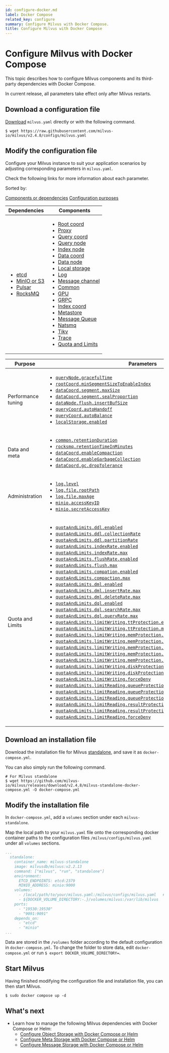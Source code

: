 ```yaml
---
id: configure-docker.md
label: Docker Compose
related_key: configure
summary: Configure Milvus with Docker Compose.
title: Configure Milvus with Docker Compose
---
```


# Configure Milvus with Docker Compose

This topic describes how to configure Milvus components and its third-party dependencies with Docker Compose.

<div class="alert note">
In current release, all parameters take effect only after Milvus restarts.
</div>

## Download a configuration file

[Download](https://raw.githubusercontent.com/milvus-io/milvus/v2.4.8/configs/milvus.yaml) `milvus.yaml` directly or with the following command.

```
$ wget https://raw.githubusercontent.com/milvus-io/milvus/v2.4.8/configs/milvus.yaml
```

## Modify the configuration file

Configure your Milvus instance to suit your application scenarios by adjusting corresponding parameters in `milvus.yaml`.

Check the following links for more information about each parameter.

Sorted by:

<div class="filter">
<a href="#component">Components or dependencies</a> <a href="#purpose">Configuration purposes</a> 

</div>

<div class="filter-component table-wrapper">

<table id="component">
<thead>
  <tr>
    <th>Dependencies</th>
    <th>Components</th>
  </tr>
</thead>
<tbody>
  <tr>
    <td>
        <ul>
            <li><a href="configure_etcd.md">etcd</a></li>
            <li><a href="configure_minio.md">MinIO or S3</a></li>
            <li><a href="configure_pulsar.md">Pulsar</a></li>
            <li><a href="configure_rocksmq.md">RocksMQ</a></li>
        </ul>
    </td>
    <td>
        <ul>
            <li><a href="configure_rootcoord.md">Root coord</a></li>
            <li><a href="configure_proxy.md">Proxy</a></li>
            <li><a href="configure_querycoord.md">Query coord</a></li>
            <li><a href="configure_querynode.md">Query node</a></li>
            <li><a href="configure_indexnode.md">Index node</a></li>
            <li><a href="configure_datacoord.md">Data coord</a></li>
            <li><a href="configure_datanode.md">Data node</a></li>
            <li><a href="configure_localstorage.md">Local storage</a></li>
            <li><a href="configure_log.md">Log</a></li>
            <li><a href="configure_msgchannel.md">Message channel</a></li>
            <li><a href="configure_common.md">Common</a></li>
            <li><a href="configure_gpu.md">GPU</a></li>
            <li><a href="configure_grpc.md">GRPC</a></li>
            <li><a href="configure_indexcoord.md">Index coord</a></li>
            <li><a href="configure_metastore.md">Metastore</a></li>
            <li><a href="configure_mq.md">Message Queue</a></li>
            <li><a href="configure_natsmq.md">Natsmq</a></li>
            <li><a href="configure_tikv.md">Tikv</a></li>
            <li><a href="configure_trace.md">Trace</a></li>
            <li><a href="configure_quotaandlimits.md">Quota and Limits</a></li>
        </ul>
    </td>
  </tr>
</tbody>
</table>

</div>

<div class="filter-purpose table-wrapper">

<table id="purpose">
<thead>
  <tr>
    <th>Purpose</th>
    <th>Parameters</th>
  </tr>
</thead>
<tbody>
  <tr>
    <td>Performance tuning</td>
    <td>
        <ul>
            <li><a href="configure_querynode.md#queryNodegracefulTime"><code>queryNode.gracefulTime</code></a></li>
            <li><a href="configure_rootcoord.md#rootCoordminSegmentSizeToEnableIndex"><code>rootCoord.minSegmentSizeToEnableIndex</code></a></li>
            <li><a href="configure_datacoord.md#dataCoordsegmentmaxSize"><code>dataCoord.segment.maxSize</code></a></li>
            <li><a href="configure_datacoord.md#dataCoordsegmentsealProportion"><code>dataCoord.segment.sealProportion</code></a></li>
            <li><a href="configure_datanode.md#dataNodeflushinsertBufSize"><code>dataNode.flush.insertBufSize</code></a></li>
            <li><a href="configure_querycoord.md#queryCoordautoHandoff"><code>queryCoord.autoHandoff</code></a></li>
            <li><a href="configure_querycoord.md#queryCoordautoBalance"><code>queryCoord.autoBalance</code></a></li>
            <li><a href="configure_localstorage.md#localStorageenabled"><code>localStorage.enabled</code></a></li>
        </ul>
    </td>
  </tr>
  <tr>
    <td>Data and meta</td>
    <td>
        <ul>
            <li><a href="configure_common.md#commonretentionDuration"><code>common.retentionDuration</code></a></li>
            <li><a href="configure_rocksmq.md#rocksmqretentionTimeInMinutes"><code>rocksmq.retentionTimeInMinutes</code></a></li>
            <li><a href="configure_datacoord.md#dataCoordenableCompaction"><code>dataCoord.enableCompaction</code></a></li>
            <li><a href="configure_datacoord.md#dataCoordenableGarbageCollection"><code>dataCoord.enableGarbageCollection</code></a></li>
            <li><a href="configure_datacoord.md#dataCoordgcdropTolerance"><code>dataCoord.gc.dropTolerance</code></a></li>
        </ul>
    </td>
  </tr>
  <tr>
    <td>Administration</td>
    <td>
        <ul>
            <li><a href="configure_log.md#loglevel"><code>log.level</code></a></li>
            <li><a href="configure_log.md#logfilerootPath"><code>log.file.rootPath</code></a></li>
            <li><a href="configure_log.md#logfilemaxAge"><code>log.file.maxAge</code></a></li>
            <li><a href="configure_minio.md#minioaccessKeyID"><code>minio.accessKeyID</code></a></li>
            <li><a href="configure_minio.md#miniosecretAccessKey"><code>minio.secretAccessKey</code></a></li>
        </ul>
    </td>
  </tr>
  <tr>
    <td>Quota and Limits</td>
    <td>
        <ul>
            <li><a href="configure_quotaandlimits.md#quotaAndLimitsddlenabled"><code>quotaAndLimits.ddl.enabled</code></a></li>
            <li><a href="configure_quotaandlimits.md#quotaAndLimitsddlcollectionRate"><code>quotaAndLimits.ddl.collectionRate</code></a></li>
            <li><a href="configure_quotaandlimits.md#quotaAndLimitsddlpartitionRate"><code>quotaAndLimits.ddl.partitionRate</code></a></li>
            <li><a href="configure_quotaandlimits.md#quotaAndLimitsindexRateenabled"><code>quotaAndLimits.indexRate.enabled</code></a></li>
            <li><a href="configure_quotaandlimits.md#quotaAndLimitsindexRatemax"><code>quotaAndLimits.indexRate.max</code></a></li>
            <li><a href="configure_quotaandlimits.md#quotaAndLimitsflushRateenabled"><code>quotaAndLimits.flushRate.enabled</code></a></li>
            <li><a href="configure_quotaandlimits.md#quotaAndLimitsflushmax"><code>quotaAndLimits.flush.max</code></a></li>
            <li><a href="configure_quotaandlimits.md#quotaAndLimitscompationenabled"><code>quotaAndLimits.compation.enabled</code></a></li>
            <li><a href="configure_quotaandlimits.md#quotaAndLimitscompactionmax"><code>quotaAndLimits.compaction.max</code></a></li>
            <li><a href="configure_quotaandlimits.md#quotaAndLimitsdmlenabled"><code>quotaAndLimits.dml.enabled</code></a></li>
            <li><a href="configure_quotaandlimits.md#quotaAndLimitsdmlinsertRatemax"><code>quotaAndLimits.dml.insertRate.max</code></a></li>
            <li><a href="configure_quotaandlimits.md#quotaAndLimitsdmldeleteRatemax"><code>quotaAndLimits.dml.deleteRate.max</code></a></li>
            <li><a href="configure_quotaandlimits.md#quotaAndLimitsdqlenabled"><code>quotaAndLimits.dql.enabled</code></a></li>
            <li><a href="configure_quotaandlimits.md#quotaAndLimitsdqlsearchRatemax"><code>quotaAndLimits.dql.searchRate.max</code></a></li>
            <li><a href="configure_quotaandlimits.md#quotaAndLimitsdqlqueryRatemax"><code>quotaAndLimits.dql.queryRate.max</code></a></li>
            <li><a href="configure_quotaandlimits.md#quotaAndLimitslimitWritingttProtectionenabled"><code>quotaAndLimits.limitWriting.ttProtection.enabled</code></a></li>
            <li><a href="configure_quotaandlimits.md#quotaAndLimitslimitWritingttProtectionmaxTimeTickDelay"><code>quotaAndLimits.limitWriting.ttProtection.maxTimeTickDelay</code></a></li>
            <li><a href="configure_quotaandlimits.md#quotaAndLimitslimitWritingmemProtectionenabled"><code>quotaAndLimits.limitWriting.memProtection.enabled</code></a></li>
            <li><a href="configure_quotaandlimits.md#quotaAndLimitslimitWritingmemProtectiondataNodeMemoryLowWaterLevel"><code>quotaAndLimits.limitWriting.memProtection.dataNodeMemoryLowWaterLevel</code></a></li>
            <li><a href="configure_quotaandlimits.md#quotaAndLimitslimitWritingmemProtectionqueryNodeMemoryLowWaterLevel"><code>quotaAndLimits.limitWriting.memProtection.queryNodeMemoryLowWaterLevel</code></a></li>
            <li><a href="configure_quotaandlimits.md#quotaAndLimitslimitWritingmemProtectiondataNodeMemoryHighWaterLevel"><code>quotaAndLimits.limitWriting.memProtection.dataNodeMemoryHighWaterLevel</code></a></li>
            <li><a href="configure_quotaandlimits.md#quotaAndLimitslimitWritingmemProtectionqueryNodeMemoryHighWaterLevel"><code>quotaAndLimits.limitWriting.memProtection.queryNodeMemoryHighWaterLevel</code></a></li>
            <li><a href="configure_quotaandlimits.md#quotaAndLimitslimitWritingdiskProtectionenabled"><code>quotaAndLimits.limitWriting.diskProtection.enabled</code></a></li>
            <li><a href="configure_quotaandlimits.md#quotaAndLimitslimitWritingdiskProtectiondiskQuota"><code>quotaAndLimits.limitWriting.diskProtection.diskQuota</code></a></li>
            <li><a href="configure_quotaandlimits.md#quotaAndLimitslimitWritingforceDeny"><code>quotaAndLimits.limitWriting.forceDeny</code></a></li>
            <li><a href="configure_quotaandlimits.md#quotaAndLimitslimitReadingqueueProtectionenabled"><code>quotaAndLimits.limitReading.queueProtection.enabled</code></a></li>
            <li><a href="configure_quotaandlimits.md#quotaAndLimitslimitReadingqueueProtectionnqInQueueThreshold"><code>quotaAndLimits.limitReading.queueProtection.nqInQueueThreshold</code></a></li>
            <li><a href="configure_quotaandlimits.md#quotaAndLimitslimitReadingqueueProtectionqueueLatencyThreshold"><code>quotaAndLimits.limitReading.queueProtection.queueLatencyThreshold</code></a></li>
            <li><a href="configure_quotaandlimits.md#quotaAndLimitslimitReadingresultProtectionenabled"><code>quotaAndLimits.limitReading.resultProtection.enabled</code></a></li>
            <li><a href="configure_quotaandlimits.md#quotaAndLimitslimitReadingresultProtectionmaxReadResultRate"><code>quotaAndLimits.limitReading.resultProtection.maxReadResultRate</code></a></li>
            <li><a href="configure_quotaandlimits.md#quotaAndLimitslimitReadingforceDeny"><code>quotaAndLimits.limitReading.forceDeny</code></a></li>
        </ul>
    </td>
  </tr>
</tbody>
</table>

</div>

## Download an installation file

Download the installation file for Milvus [standalone](https://github.com/milvus-io/milvus/releases/download/v2.4.8/milvus-standalone-docker-compose.yml), and save it as `docker-compose.yml`.

You can also simply run the following command.

```
# For Milvus standalone
$ wget https://github.com/milvus-io/milvus/releases/download/v2.4.8/milvus-standalone-docker-compose.yml -O docker-compose.yml
```

## Modify the installation file

In `docker-compose.yml`, add a `volumes` section under each `milvus-standalone`.

Map the local path to your `milvus.yaml` file onto the corresponding docker container paths to the configuration files `/milvus/configs/milvus.yaml` under all `volumes` sections.

```yaml
...
  standalone:
    container_name: milvus-standalone
    image: milvusdb/milvus:v2.2.13
    command: ["milvus", "run", "standalone"]
    environment:
      ETCD_ENDPOINTS: etcd:2379
      MINIO_ADDRESS: minio:9000
    volumes:
      - /local/path/to/your/milvus.yaml:/milvus/configs/milvus.yaml   # Map the local path to the container path
      - ${DOCKER_VOLUME_DIRECTORY:-.}/volumes/milvus:/var/lib/milvus
    ports:
      - "19530:19530"
      - "9091:9091"
    depends_on:
      - "etcd"
      - "minio"
...
```

<div class="alert note">
Data are stored in the <code>/volumes</code> folder according to the default configuration in <code>docker-compose.yml</code>. To change the folder to store data, edit <code>docker-compose.yml</code> or run <code>$ export DOCKER_VOLUME_DIRECTORY=</code>.
</div>

## Start Milvus

Having finished modifying the configuration file and installation file, you can then start Milvus.

```
$ sudo docker compose up -d
```

## What's next

- Learn how to manage the following Milvus dependencies with Docker Compose or Helm:
  - [Configure Object Storage with Docker Compose or Helm](deploy_s3.md)
  - [Configure Meta Storage with Docker Compose or Helm](deploy_etcd.md)
  - [Configure Message Storage with Docker Compose or Helm](deploy_pulsar.md)


